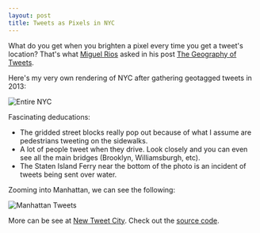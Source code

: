 ```yaml
---
layout: post
title: Tweets as Pixels in NYC
---
```


What do you get when you brighten a pixel every time you get a tweet's location? That's what [Miguel Rios](https://blog.twitter.com/2013/the-geography-of-tweets) asked
in his post [The Geography of Tweets](https://blog.twitter.com/2013/the-geography-of-tweets).

<!--more-->

Here's my very own rendering of NYC after gathering geotagged tweets in 2013:

![Entire NYC](https://newtweetcity.s3.amazonaws.com/snapshots/nyc/nyc_20140216T230944%2B0000.png)

Fascinating deducations:

* The gridded street blocks really pop out because of what I assume are pedestrians tweeting on the sidewalks.
* A lot of people tweet when they drive. Look closely and you can even see all the main bridges (Brooklyn, Williamsburgh, etc).
* The Staten Island Ferry near the bottom of the photo is an incident of tweets being sent over water.

Zooming into Manhattan, we can see the following:

![Manhattan Tweets](https://newtweetcity.s3.amazonaws.com/snapshots/manhattan/manhattan_20140217T220012%2B0000.png)

More can be see at [New Tweet City](http://www.newtweetcity.com/). Check out the [source code](https://github.com/dimroc/new_tweet_city).
